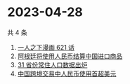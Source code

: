 # 2023-04-28

共 4 条

<!-- BEGIN ZHIHUSEARCH -->
<!-- 最后更新时间 Fri Apr 28 2023 14:15:12 GMT+0800 (China Standard Time) -->
1. [一人之下漫画 621 话](https://www.zhihu.com/search?q=一人之下漫画%20621%20话)
1. [阿根廷将使用人民币结算中国进口商品](https://www.zhihu.com/search?q=阿根廷将使用人民币结算中国进口商品)
1. [31 省份常住人口数据出炉](https://www.zhihu.com/search?q=31%20省份常住人口数据出炉)
1. [中国跨境交易中人民币使用首超美元](https://www.zhihu.com/search?q=中国跨境交易中人民币使用首超美元)
<!-- END ZHIHUSEARCH -->
